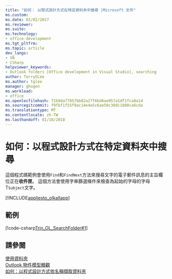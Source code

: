 ```yaml
---
title: "如何： 以程式設計方式在特定資料夾中搜尋 |Microsoft 文件"
ms.custom: 
ms.date: 02/02/2017
ms.reviewer: 
ms.suite: 
ms.technology:
- office-development
ms.tgt_pltfrm: 
ms.topic: article
dev_langs:
- VB
- CSharp
helpviewer_keywords:
- Outlook folders [Office development in Visual Studio], searching
author: TerryGLee
ms.author: tglee
manager: ghogen
ms.workload:
- office
ms.openlocfilehash: 71b9da77857bb82a27f6bd6ae057a1df1fca8a1d
ms.sourcegitcommit: f9fbf1f55f9ac14e4e5c6ae58c30dc1800ca6cda
ms.translationtype: MT
ms.contentlocale: zh-TW
ms.lasthandoff: 01/10/2018
---
```

# <a name="how-to-programmatically-search-within-a-specific-folder"></a>如何：以程式設計方式在特定資料夾中搜尋
  這個程式碼範例會使用`Find`和`FindNext`方法來搜尋文字的電子郵件訊息的主旨欄位正在**收件匣**。 這個方法會使用字串篩選條件來檢查為起始的字母的字母 T`Subject`文字。  
  
 [!INCLUDE[appliesto_olkallapp](../vsto/includes/appliesto-olkallapp-md.md)]  
  
## <a name="example"></a>範例  
 [!code-csharp[Trin_OL_SearchFolder#1](../vsto/codesnippet/CSharp/Trin_OL_SearchFolder/thisaddin.cs#1)]  
  
## <a name="see-also"></a>請參閱  
 [使用資料夾](../vsto/working-with-folders.md)   
 [Outlook 物件模型概觀](../vsto/outlook-object-model-overview.md)   
 [如何：以程式設計方式依名稱擷取資料夾](../vsto/how-to-programmatically-retrieve-a-folder-by-name.md)  
  
  